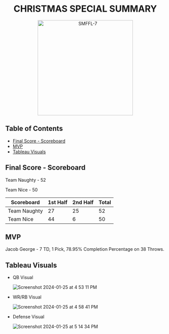 <h1 align="center">CHRISTMAS SPECIAL SUMMARY</h1>

<p align="center">
  <img src="https://github.com/jgeorg24/SMFFL_Stats/assets/135657590/f98765f2-907a-4a99-a3d3-cbf92329ba27" alt="SMFFL-7" width="300"/>
</p>

## Table of Contents
- [Final Score - Scoreboard](#final-score---scoreboard)
- [MVP](#mvp)
- [Tableau Visuals](#tableau-visuals)

## Final Score - Scoreboard

Team Naughty - 52

Team Nice  - 50

| Scoreboard   | 1st Half | 2nd Half | Total |
|--------------|----------|----------|-------|
| Team Naughty | 27       | 25       | 52    |
| Team Nice    | 44       | 6        | 50    |

## MVP

Jacob George - 7 TD, 1 Pick, 78.95% Completion Percentage on 38 Throws. 

## Tableau Visuals
- QB Visual
  
  ![Screenshot 2024-01-25 at 4 53 11 PM](https://github.com/jgeorg24/SMFFL_STATISTICS/assets/135657590/2a49eef2-1211-4561-9347-894877660f2e)

- WR/RB Visual

  ![Screenshot 2024-01-25 at 4 58 41 PM](https://github.com/jgeorg24/SMFFL_STATISTICS/assets/135657590/b9080b76-d90b-4ccf-934f-c7bcf18a39d0)

- Defense Visual

  ![Screenshot 2024-01-25 at 5 14 34 PM](https://github.com/jgeorg24/SMFFL_STATISTICS/assets/135657590/676b0eee-9a8e-4365-aa91-5f7880ad312b)
